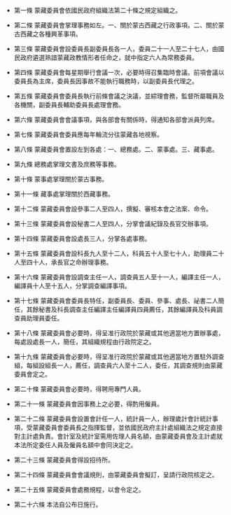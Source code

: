 * 第一條 蒙藏委員會依國民政府組織法第二十條之規定組織之。

* 第二條 蒙藏委員會掌理事務如左。一、關於蒙古西藏之行政事項。二、關於蒙古西藏之各種興革事項。

* 第三條 蒙藏委員會設委員長副委員長各一人，委員二十一人至二十七人，由國民政府遴選熟諳蒙藏政教情形者任命之，就中指定六人為常務委員。

* 第四條 蒙藏委員會每星期舉行會議一次，必要時得召集臨時會議。前項會議以委員長為主席，委員長因事故不能執行職務時，以副委員長代理之。

* 第五條 蒙藏委員會委員長執行前條會議之決議，並綜理會務，監督所屬職員及各機關，副委員長輔助委員長處理會務。

* 第六條 蒙藏委員會會議事項，與各部會有關係時，得通知各部會派員列席。

* 第七條 蒙藏委員會委員應每年輪流分往蒙藏各地視察。

* 第八條 蒙藏委員會置設左到各處：一、總務處。二、蒙事處。三、藏事處。

* 第九條 總務處掌理文書及庶務等事務。

* 第十條 蒙事處掌理關於蒙古事務。

* 第十一條 藏事處掌理關於西藏事務。

* 第十二條 蒙藏委員會設參事二人至四人，撰擬、審核本會之法案、命令。

* 第十三條 蒙藏委員會設秘書二人至四人，分掌會議紀錄及長官交辦事項。

* 第十四條 蒙藏委員會設處長三人，分掌各處事務。

* 第十五條 蒙藏委員會設科長九人至十二人，科員五十人至七十人，助理員二十人至四十人，承長官之命辦理事務。

* 第十六條 蒙藏委員會設調查主任一人，調查員五人至十一人，編譯主任一人，編譯員十人至十五人，分掌調查編譯事項。

* 第十七條 蒙藏委員會委員長特任，副委員長、委員、參事、處長、祕書二人簡任，其餘秘書及科長調查主任編譯主任編譯員四員薦任，其餘編譯員及科員調查員助理員委任。

* 第十八條 蒙藏委員會必要時，得呈准行政院於蒙藏或其他適當地方置辦事處，每處設處長一人，簡任，其組織規程由行政院定之。

* 第十九條 蒙藏委員會必要時，得呈准行政院於蒙藏或其他適當地方置駐外調查組，每組設組長一人，薦任，調查員六人至十二人，委任，其調查規則由蒙藏委員會定之。

* 第二十條 蒙藏委員會必要時，得聘用專門人員。

* 第二十一條 蒙藏委員會因事務上之必要，得酌用僱員。

* 第二十二條 蒙藏委員會設置會計任一人，統計員一人，辦理歲計會計統計事項，受蒙藏委員會委員長之指揮監督，並依國民政府主計處組織法之規定直接對主計處負責。會計室及統計室需用佐理人員名額，由蒙藏委員會及主計處就本法所定委任人員及僱員名額中會同決定之。

* 第二十三條 蒙藏委員會得設招待所。

* 第二十四條 蒙藏委員會會議規則，由蒙藏委員會擬訂，呈請行政院核定之。

* 第二十五條 蒙藏委員會處務規程，以會令定之。

* 第二十六條 本法自公布日施行。

